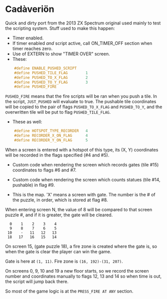 Cadàveriön
==========

Quick and dirty port from the 2013 ZX Spectrum original used mainly to test the scripting system. Stuff used to make this happen:

- Timer enabled.
- If timer enabled *and* script active, call ON_TIMER_OFF section when timer reaches zero.
- Use of EXTERN to show "TIMER OVER" screen.
- These:

```c
	#define ENABLE_PUSHED_SCRIPT
	#define PUSHED_TILE_FLAG		1
	#define PUSHED_TO_X_FLAG		2
	#define PUSHED_TO_Y_FLAG		3
	#define PUSHED_FIRE
```

`PUSHED_FIRE` means that the fire scripts will be ran when you push a tile. In the script, `JUST_PUSHED` will evaluate to true. The pushable tile coordinates will be copied to the pair of flags `PUSHED_TO_X_FLAG` and `PUSHED_TO_Y`, and the overwritten tile will be put to flag `PUSHED_TILE_FLAG`.

- These as well:

```c
	#define HOTSPOT_TYPE_RECORDER	4
	#define RECORDER_X_ON_FLAG		4
	#define RECORDER_Y_ON_FLAG		5
```

When a screen is entered with a hotspot of this type, its (X, Y) coordinates will be recorded in the flags specified (#4 and #5).

- Custom code when rendering the screen which records gates (tile #15) coordinates to flags #6 and #7.

- Custom code when rendering the screen which counts statues (tile #14, pushable) in flag #9.

- This is the map. 'X' means a screen with gate. The number is the # of the puzzle, in order, which is stored at flag #8.

When entering screen N, the value of 8 will be compared to that screen puzzle #, and if it is greater, the gate will be cleared.

```
  0    1    2    3    4
  9    8    7    6    5
 10    ·   11   12   13
 18   17   16   15   14
```

On screen 15, (gate puzzle 18), a fire zone is created where the gate is, so when the gate is clear the player can win the game.

Gate is here at `(1, 11)`. Fire zone is `(16, 192)-(31, 207)`. 

On screens 0, 9, 10 and 19 a new floor starts, so we record the screen number and coordinates manually to flags 12, 13 and 14 so  when time is out, the script will jump back there.

So most of the game logic is at the `PRESS_FIRE AT ANY` section.